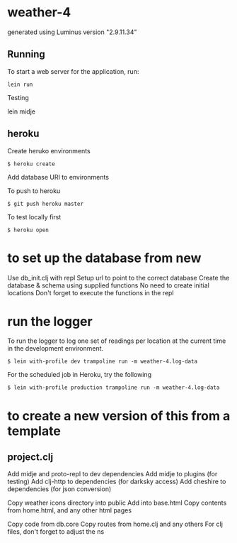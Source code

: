 # weather-4

generated using Luminus version "2.9.11.34"

## Running

To start a web server for the application, run:

    lein run

Testing

   lein midje

## heroku

Create heruko environments

```
$ heroku create
```

Add database URI to environments

To push to heroku

```
$ git push heroku master
```

To test locally first

```
$ heroku open
```
# to set up the database from new

Use db_init.clj with repl
Setup url to point to the correct database
Create the database & schema using supplied functions
No need to create initial locations
Don't forget to execute the functions in the repl

# run the logger

To run the logger to log one set of readings per location at the current time in the development environment.

```
$ lein with-profile dev trampoline run -m weather-4.log-data
```

For the scheduled job in Heroku, try the following
```
$ lein with-profile production trampoline run -m weather-4.log-data
```

# to create a new version of this from a template

## project.clj

Add midje and proto-repl to dev dependencies
Add midje to plugins (for testing)
Add clj-http to dependencies (for darksky access)
Add cheshire to dependencies (for json conversion)

Copy weather icons directory into public
Add into base.html
Copy contents from home.html, and any other html pages

Copy code from db.core
Copy routes from home.clj and any others
For clj files, don't forget to adjust the ns
